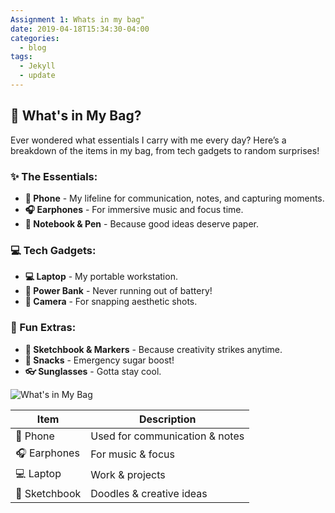 ```yaml
---
Assignment 1: Whats in my bag"
date: 2019-04-18T15:34:30-04:00
categories:
  - blog
tags:
  - Jekyll
  - update
---
```



## 🎒 What's in My Bag?  

Ever wondered what essentials I carry with me every day? Here’s a breakdown of the items in my bag, from tech gadgets to random surprises!  

### ✨ The Essentials:
- **📱 Phone** - My lifeline for communication, notes, and capturing moments.  
- **🎧 Earphones** - For immersive music and focus time.  
- **📖 Notebook & Pen** - Because good ideas deserve paper.  

### 💻 Tech Gadgets:
- **💻 Laptop** - My portable workstation.  
- **🔋 Power Bank** - Never running out of battery!  
- **📸 Camera** - For snapping aesthetic shots.  

### 🎨 Fun Extras:
- **🎨 Sketchbook & Markers** - Because creativity strikes anytime.  
- **🍬 Snacks** - Emergency sugar boost!  
- **👓 Sunglasses** - Gotta stay cool.  

![What's in My Bag](assets/images/my-bag.jpg)

| Item         | Description                      |
|-------------|--------------------------------|
| 📱 Phone    | Used for communication & notes |
| 🎧 Earphones | For music & focus             |
| 💻 Laptop   | Work & projects                |
| 🎨 Sketchbook | Doodles & creative ideas      |
